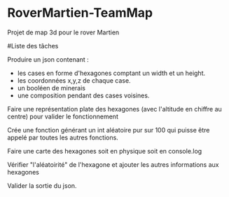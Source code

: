 # RoverMartien-TeamMap
Projet de map 3d pour le rover Martien

#Liste des tâches

Produire un json contenant  :
- les cases en forme d'hexagones comptant un width et un height.
- les coordonnées x,y,z de chaque case.
- un booléen de minerais
- une composition pendant des cases voisines. 


Faire une représentation plate des hexagones (avec l'altitude en chiffre au centre) pour valider le fonctionnement

Crée une fonction générant un int aléatoire pur sur 100 qui puisse être appelé par toutes les autres fonctions.

Faire une carte des hexagones soit en physique soit en console.log

Vérifier "l'aléatoirité" de l'hexagone et ajouter les autres informations aux hexagones

Valider la sortie du json.
